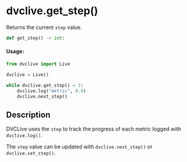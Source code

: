 # dvclive.get_step()

Returns the current `step` value.

```py
def get_step() -> int:
```

#### Usage:

```py
from dvclive import Live

dvclive = Live()

while dvclive.get_step() < 3:
    dvclive.log("metric", 0.9)
    dvclive.next_step()
```

## Description

DVCLive uses the `step` to track the progress of each metric logged with
`dvclive.log()`.

The `step` value can be updated with `dvclive.next_step()` or
`dvclive.set_step()`.
